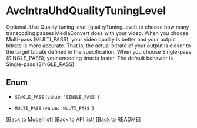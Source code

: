 # AvcIntraUhdQualityTuningLevel

Optional. Use Quality tuning level (qualityTuningLevel) to choose how many transcoding passes MediaConvert does with your video. When you choose Multi-pass (MULTI_PASS), your video quality is better and your output bitrate is more accurate. That is, the actual bitrate of your output is closer to the target bitrate defined in the specification. When you choose Single-pass (SINGLE_PASS), your encoding time is faster. The default behavior is Single-pass (SINGLE_PASS).

## Enum

* `SINGLE_PASS` (value: `'SINGLE_PASS'`)

* `MULTI_PASS` (value: `'MULTI_PASS'`)

[[Back to Model list]](../README.md#documentation-for-models) [[Back to API list]](../README.md#documentation-for-api-endpoints) [[Back to README]](../README.md)


